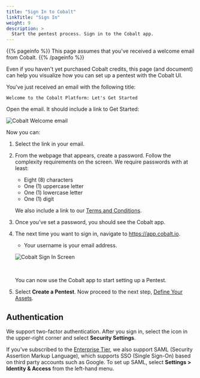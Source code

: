 ```yaml
---
title: "Sign In to Cobalt"
linkTitle: "Sign In"
weight: 9
description: >
  Start the pentest process. Sign in to the Cobalt app.
---
```


{{% pageinfo %}}
This page assumes that you've received a welcome email from Cobalt.
{{% /pageinfo %}}

Even if you haven't yet purchased Cobalt credits, this page (and document)
can help you visualize how you can set up a pentest with the Cobalt UI.

You've just received an email with the following title:

```
Welcome to the Cobalt Platform: Let's Get Started
```

Open the email. It should include a link to Get Started:

![Cobalt Welcome email](/gsg/WelcomeEmail.png "Get Started")

Now you can:

1. Select the link in your email.

1. From the webpage that appears, create a password. Follow the complexity
   requirements on the screen. We require passwords with at least:
   - Eight (8) characters
   - One (1) uppercase letter
   - One (1) lowercase letter
   - One (1) digit

   We also include a link to our [Terms and Conditions](https://cobalt.io/terms/general).

1. Once you've set a password, you should see the Cobalt app.

1. The next time you want to sign in, navigate to https://app.cobalt.io.
   - Your username is your email address.

   ![Cobalt Sign In Screen](/gsg/SignIn.png "sign in")

   <br>

   You can now use the Cobalt app to start setting up a Pentest.

1. Select **Create a Pentest**. Now proceed to the next step, [Define Your Assets](../assets).

## Authentication

We support two-factor authentication. After you sign in, select the icon in the upper-right
corner and select **Security Settings**.

If you've subscribed to the [Enterprise Tier](https://cobaltio.zendesk.com/hc/en-us/articles/4408839706132), we also support SAML (Security Assertion Markup Language), which supports SSO
(Single Sign-On) based on third party accounts such as Google. To set up SAML,
select **Settings > Identity & Access** from the left-hand menu.
